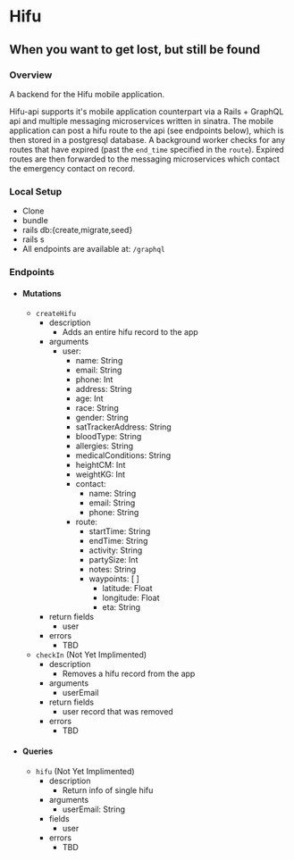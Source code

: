 # Hifu

## When you want to get lost, but still be found

### Overview

A backend for the Hifu mobile application.

Hifu-api supports it's mobile application counterpart via a Rails + GraphQL api and multiple messaging microservices written in sinatra.  The mobile application can post a hifu route to the api (see endpoints below), which is then stored in a postgresql database. A background worker checks for any routes that have expired (past the `end_time` specified in the `route`). Expired routes are then forwarded to the messaging microservices which contact the emergency contact on record.

### Local Setup

 - Clone
 - bundle
 - rails db:{create,migrate,seed}
 - rails s
 - All endpoints are available at: `/graphql`


### Endpoints

- #### Mutations
  
  - `createHifu`
    - description
      - Adds an entire hifu record to the app
    - arguments
      - user:
        - name: String
        - email: String
        - phone: Int
        - address: String
        - age: Int
        - race: String
        - gender: String
        - satTrackerAddress: String
        - bloodType: String
        - allergies: String
        - medicalConditions: String
        - heightCM: Int
        - weightKG: Int
        - contact:
          - name: String
          - email: String
          - phone: String
        - route:
          - startTime: String
          - endTime: String
          - activity: String
          - partySize: Int
          - notes: String
          - waypoints: [ ]
            - latitude: Float
            - longitude: Float
            - eta: String
    - return fields
      - user
    - errors
      - TBD
  - `checkIn` (Not Yet Implimented)
    - description
      - Removes a hifu record from the app
    - arguments
      - userEmail
    - return fields
      - user record that was removed
    - errors
      - TBD
  
- #### Queries
  
  - `hifu` (Not Yet Implimented)
    - description
      - Return info of single hifu
    - arguments
      - userEmail: String
    - fields
      - user
    - errors
      - TBD
